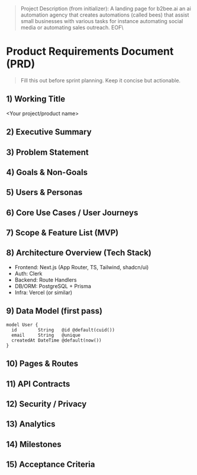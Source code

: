 > Project Description (from initializer):
> A landing page for b2bee.ai an ai automation agency that creates automations (called bees) that assist small businesses with various tasks for instance automating social media or automating sales outreach. EOF\
# Product Requirements Document (PRD)
> Fill this out before sprint planning. Keep it concise but actionable.

## 1) Working Title
<Your project/product name>
## 2) Executive Summary
## 3) Problem Statement
## 4) Goals & Non-Goals
## 5) Users & Personas
## 6) Core Use Cases / User Journeys
## 7) Scope & Feature List (MVP)
## 8) Architecture Overview (Tech Stack)
- Frontend: Next.js (App Router, TS, Tailwind, shadcn/ui)
- Auth: Clerk
- Backend: Route Handlers
- DB/ORM: PostgreSQL + Prisma
- Infra: Vercel (or similar)
## 9) Data Model (first pass)
```prisma
model User {
  id        String   @id @default(cuid())
  email     String   @unique
  createdAt DateTime @default(now())
}
```
## 10) Pages & Routes
## 11) API Contracts
## 12) Security / Privacy
## 13) Analytics
## 14) Milestones
## 15) Acceptance Criteria
